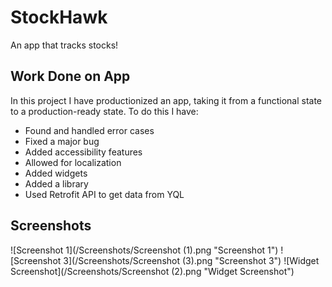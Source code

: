 # StockHawk
An app that tracks stocks!

## Work Done on App
 In this project I have productionized an app, taking it from a functional state to a production-ready state. To do this I have:
 
 * Found and handled error cases
 * Fixed a major bug
 * Added accessibility features
 * Allowed for localization
 * Added widgets
 * Added a library
 * Used Retrofit API to get data from YQL
 
## Screenshots
![Screenshot 1](/Screenshots/Screenshot (1).png "Screenshot 1")
![Screenshot 3](/Screenshots/Screenshot (3).png "Screenshot 3")
![Widget Screenshot](/Screenshots/Screenshot (2).png "Widget Screenshot")
